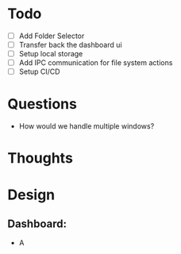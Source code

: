 # Todo

- [ ] Add Folder Selector
- [ ] Transfer back the dashboard ui
- [ ] Setup local storage
- [ ] Add IPC communication for file system actions
- [ ] Setup CI/CD

# Questions

- How would we handle multiple windows?

# Thoughts

# Design

## Dashboard:

- A
